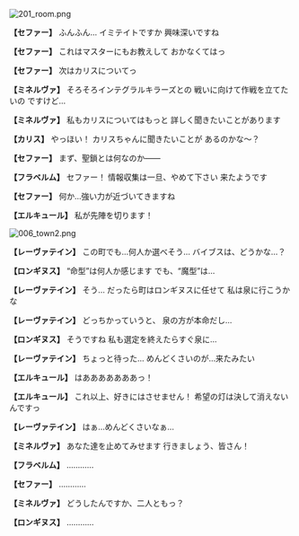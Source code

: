 
![201_room.png](../images/backgrounds/201_room.png)

**【セファー】**
ふんふん…
イミテイトですか
興味深いですね

**【セファー】**
これはマスターにもお教えして
おかなくてはっ

**【セファー】**
次はカリスについてっ

**【ミネルヴァ】**
そろそろインテグラルキラーズとの
戦いに向けて作戦を立てたいの
ですけど…

**【ミネルヴァ】**
私もカリスについてはもっと
詳しく聞きたいことがあります

**【カリス】**
やっほい！
カリスちゃんに聞きたいことが
あるのかな～？

**【セファー】**
まず、聖鎖とは何なのか――

**【フラベルム】**
セファー！
情報収集は一旦、やめて下さい
来たようです

**【セファー】**
何か…強い力が近づいてきますね

**【エルキュール】**
私が先陣を切ります！

![006_town2.png](../images/backgrounds/006_town2.png)

**【レーヴァテイン】**
この町でも…何人か選べそう…
バイブスは、どうかな…？

**【ロンギヌス】**
“命型”は何人か感じます
でも、“魔型”は…

**【レーヴァテイン】**
そう…
だったら町はロンギヌスに任せて
私は泉に行こうかな

**【レーヴァテイン】**
どっちかっていうと、
泉の方が本命だし…

**【ロンギヌス】**
そうですね
私も選定を終えたらすぐ泉に…

**【レーヴァテイン】**
ちょっと待った…
めんどくさいのが…来たみたい

**【エルキュール】**
はあああああああっ！

**【エルキュール】**
これ以上、好きにはさせません！
希望の灯は決して消えないんですっ

**【レーヴァテイン】**
はぁ…めんどくさいなぁ…

**【ミネルヴァ】**
あなた達を止めてみせます
行きましょう、皆さん！

**【フラベルム】**
…………

**【セファー】**
…………

**【ミネルヴァ】**
どうしたんですか、二人ともっ？

**【ロンギヌス】**
…………